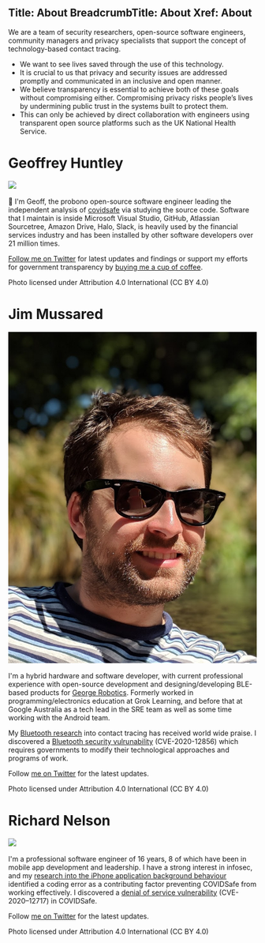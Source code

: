 Title: About
BreadcrumbTitle: About
Xref: About
---

We are a team of security researchers, open-source software engineers, community managers and privacy specialists that support the concept of technology-based contact tracing.

* We want to see lives saved through the use of this technology.
* It is crucial to us that privacy and security issues are addressed promptly and communicated in an inclusive and open manner.
* We believe transparency is essential to achieve both of these goals without compromising either. Compromising privacy risks people’s lives by undermining public trust in the systems built to protect them.
* This can only be achieved by direct collaboration with engineers using transparent open source platforms such as the UK National Health Service.

<?# Twitter 1258453749691027465 /?>

# Geoffrey Huntley

<img src="geoffreyhuntley.jpg" class="contributor-photo">

🙌 I'm Geoff, the probono open-source software engineer leading the independent analysis of <a href="https://covidsafe.gov.au/">covidsafe</a> via studying the source code. Software that I maintain is inside Microsoft Visual Studio, GitHub, Atlassian Sourcetree, Amazon Drive, Halo, Slack, is heavily used by the financial services industry and has been installed by other software developers over 21 million times.

<a href="https://twitter.com/geoffreyhuntley">Follow me on Twitter</a> for latest updates and findings or support my efforts for government transparency by <a href="https://ghuntley.com/support">buying me a cup of coffee</a>.

Photo licensed under Attribution 4.0 International (CC BY 4.0)


# Jim Mussared

<img src="jimmussared.jpg" class="contributor-photo">

I'm a hybrid hardware and software developer, with current professional experience with open-source development and designing/developing BLE-based products for <a href="https://georgerobotics.com/">George Robotics</a>. Formerly worked in programming/electronics education at Grok Learning, and before that at Google Australia as a tech lead in the SRE team as well as some time working with the Android team.

My <a href="https://docs.google.com/document/d/1u5a5ersKBH6eG362atALrzuXo3zuZ70qrGomWVEC27U/preview">Bluetooth research</a> into contact tracing has received world wide praise. I discovered a <a href="https://github.com/alwentiu/COVIDSafe-CVE-2020-12856">Bluetooth security vulrunability</a> (CVE-2020-12856) which requires governments to modify their technological approaches and programs of work.

Follow <a href="https://twitter.com/jim_mussared">me on Twitter</a> for the latest updates.

Photo licensed under Attribution 4.0 International (CC BY 4.0)


# Richard Nelson

<img src="richardnelson.jpg" class="contributor-photo">

I'm a professional software engineer of 16 years, 8 of which have been in mobile app development and leadership. I have a strong interest in infosec, and my <a href="https://docs.google.com/document/d/1sviVey1jCk97BACwkAJMctG8rFlC7Mf8pMpluW6VOQw/preview">research into the iPhone application background behaviour</a> identified a coding error as a contributing factor preventing COVIDSafe from working effectively. I discovered a <a href="/issue-register/cve-2020-12717-ios-bluetooth-denial-of-service">denial of service vulnerability</a> (CVE-2020–12717) in COVIDSafe.

Follow <a href="https://twitter.com/wabzqem">me on Twitter</a> for the latest updates.

Photo licensed under Attribution 4.0 International (CC BY 4.0)
